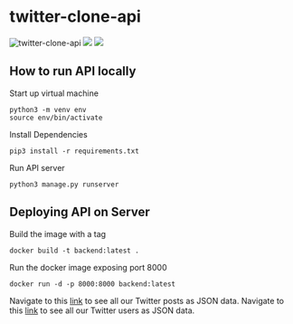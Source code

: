 # twitter-clone-api
![twitter-clone-api](https://github.com/Twitter-Clone/twitter-clone-api/workflows/twitter-clone-api/badge.svg)
![](https://img.shields.io/github/issues/Twitter-Clone/twitter-clone-api)
![](https://img.shields.io/github/issues-closed/Twitter-Clone/twitter-clone-api)

## How to run API locally
Start up virtual machine
```
python3 -m venv env
source env/bin/activate
```

Install Dependencies
```
pip3 install -r requirements.txt
```

Run API server
```
python3 manage.py runserver
```

## Deploying API on Server
Build the image with a tag
```
docker build -t backend:latest .
```

Run the docker image exposing port 8000
```
docker run -d -p 8000:8000 backend:latest
```

Navigate to this [link](http://157.245.160.185:8000/api/posts) to see all our Twitter posts as JSON data.
Navigate to this [link](http://157.245.160.185:8000/api/users) to see all our Twitter users as JSON data.
